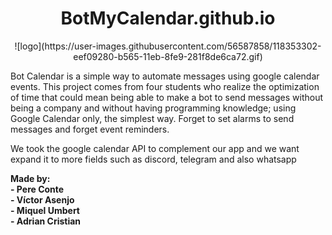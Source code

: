 <h1 align="center"> BotMyCalendar.github.io</h1>

<p align="center">![logo](https://user-images.githubusercontent.com/56587858/118353302-eef09280-b565-11eb-8fe9-281f8de6ca72.gif)</p>
  



Bot Calendar is a simple way to automate messages using google calendar events. This project comes from four students who realize the optimization of time that could
mean being able to make a bot to send messages without being a company and without having programming knowledge; using Google Calendar only, the simplest way.
Forget to set alarms to send messages and forget event reminders.

We took the google calendar API to complement our app and we want expand it to more fields such as discord, telegram and also whatsapp




**Made by:**  
**- Pere Conte**   
**- Víctor Asenjo**  
**- Miquel Umbert**  
**- Adrian Cristian** 






